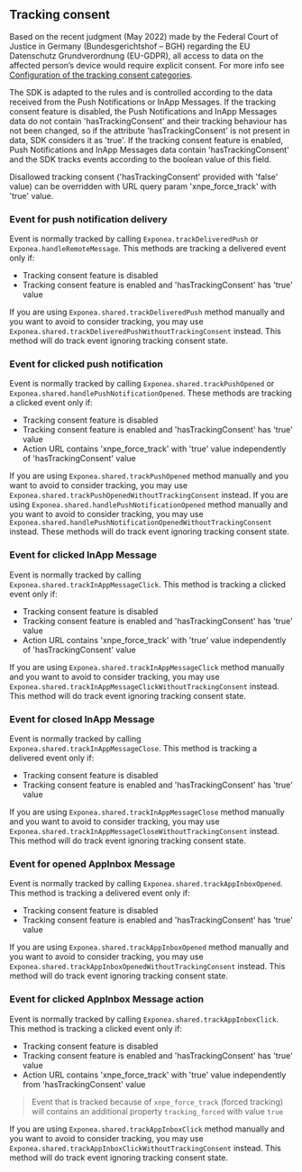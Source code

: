 ## Tracking consent

Based on the recent judgment (May 2022) made by the Federal Court of Justice in Germany (Bundesgerichtshof – BGH) 
regarding the EU Datenschutz Grundverordnung (EU-GDPR), all access to data on the affected person’s device would 
require explicit consent. For more info see [Configuration of the tracking consent categories](https://documentation.bloomreach.com/engagement/docs/configuration-of-tracking-consent).

The SDK is adapted to the rules and is controlled according to the data received from the Push Notifications or InApp Messages.
If the tracking consent feature is disabled, the Push Notifications and InApp Messages data do not contain 'hasTrackingConsent' and their tracking behaviour has not been changed, so if the attribute 'hasTrackingConsent' is not present in data, SDK considers it as 'true'.
If the tracking consent feature is enabled, Push Notifications and InApp Messages data contain 'hasTrackingConsent' and the SDK tracks events according to the boolean value of this field.

Disallowed tracking consent ('hasTrackingConsent' provided with 'false' value) can be overridden with URL query param 'xnpe_force_track' with 'true' value.

### Event for push notification delivery

Event is normally tracked by calling `Exponea.trackDeliveredPush` or `Exponea.handleRemoteMessage`. This methods are tracking
a delivered event only if:

* Tracking consent feature is disabled
* Tracking consent feature is enabled and 'hasTrackingConsent' has 'true' value

If you are using `Exponea.shared.trackDeliveredPush` method manually and you want to avoid to consider tracking, you may use `Exponea.shared.trackDeliveredPushWithoutTrackingConsent` instead. This method will do track event ignoring tracking consent state.

### Event for clicked push notification

Event is normally tracked by calling `Exponea.shared.trackPushOpened` or `Exponea.shared.handlePushNotificationOpened`. These methods are tracking a clicked event only if:

* Tracking consent feature is disabled
* Tracking consent feature is enabled and 'hasTrackingConsent' has 'true' value
* Action URL contains 'xnpe_force_track' with 'true' value independently of 'hasTrackingConsent' value

If you are using `Exponea.shared.trackPushOpened` method manually and you want to avoid to consider tracking, you may use `Exponea.shared.trackPushOpenedWithoutTrackingConsent` instead.
If you are using `Exponea.shared.handlePushNotificationOpened` method manually and you want to avoid to consider tracking, you may use `Exponea.shared.handlePushNotificationOpenedWithoutTrackingConsent` instead.
These methods will do track event ignoring tracking consent state.

### Event for clicked InApp Message

Event is normally tracked by calling `Exponea.shared.trackInAppMessageClick`. This method is tracking a clicked event only if:

* Tracking consent feature is disabled
* Tracking consent feature is enabled and 'hasTrackingConsent' has 'true' value
* Action URL contains 'xnpe_force_track' with 'true' value independently of 'hasTrackingConsent' value

If you are using `Exponea.shared.trackInAppMessageClick` method manually and you want to avoid to consider tracking, you may use `Exponea.shared.trackInAppMessageClickWithoutTrackingConsent` instead. This method will do track event ignoring tracking consent state.

### Event for closed InApp Message

Event is normally tracked by calling `Exponea.shared.trackInAppMessageClose`. This method is tracking a delivered event only if:

* Tracking consent feature is disabled
* Tracking consent feature is enabled and 'hasTrackingConsent' has 'true' value

If you are using `Exponea.shared.trackInAppMessageClose` method manually and you want to avoid to consider tracking, you may use `Exponea.shared.trackInAppMessageCloseWithoutTrackingConsent` instead. This method will do track event ignoring tracking consent state.

### Event for opened AppInbox Message

Event is normally tracked by calling `Exponea.shared.trackAppInboxOpened`. This method is tracking a delivered event only if:

* Tracking consent feature is disabled
* Tracking consent feature is enabled and 'hasTrackingConsent' has 'true' value

If you are using `Exponea.shared.trackAppInboxOpened` method manually and you want to avoid to consider tracking, you may use `Exponea.shared.trackAppInboxOpenedWithoutTrackingConsent` instead. This method will do track event ignoring tracking consent state.

### Event for clicked AppInbox Message action

Event is normally tracked by calling `Exponea.shared.trackAppInboxClick`. This method is tracking a clicked event only if:

* Tracking consent feature is disabled
* Tracking consent feature is enabled and 'hasTrackingConsent' has 'true' value
* Action URL contains 'xnpe_force_track' with 'true' value independently from 'hasTrackingConsent' value

> Event that is tracked because of `xnpe_force_track` (forced tracking) will contains an additional property `tracking_forced` with value `true`

If you are using `Exponea.shared.trackAppInboxClick` method manually and you want to avoid to consider tracking, you may use `Exponea.shared.trackAppInboxClickWithoutTrackingConsent` instead. This method will do track event ignoring tracking consent state.